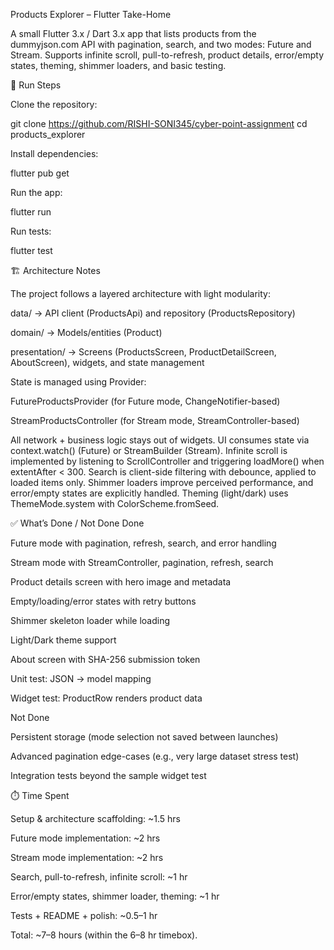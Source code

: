 Products Explorer – Flutter Take-Home

A small Flutter 3.x / Dart 3.x app that lists products from the dummyjson.com API
 with pagination, search, and two modes: Future and Stream.
Supports infinite scroll, pull-to-refresh, product details, error/empty states, theming, shimmer loaders, and basic testing.

🚀 Run Steps

Clone the repository:

git clone https://github.com/RISHI-SONI345/cyber-point-assignment
cd products_explorer


Install dependencies:

flutter pub get


Run the app:

flutter run


Run tests:

flutter test

🏗️ Architecture Notes

The project follows a layered architecture with light modularity:

data/ → API client (ProductsApi) and repository (ProductsRepository)

domain/ → Models/entities (Product)

presentation/ → Screens (ProductsScreen, ProductDetailScreen, AboutScreen), widgets, and state management

State is managed using Provider:

FutureProductsProvider (for Future mode, ChangeNotifier-based)

StreamProductsController (for Stream mode, StreamController-based)

All network + business logic stays out of widgets.
UI consumes state via context.watch() (Future) or StreamBuilder (Stream).
Infinite scroll is implemented by listening to ScrollController and triggering loadMore() when extentAfter < 300.
Search is client-side filtering with debounce, applied to loaded items only.
Shimmer loaders improve perceived performance, and error/empty states are explicitly handled.
Theming (light/dark) uses ThemeMode.system with ColorScheme.fromSeed.

✅ What’s Done / Not Done
Done

Future mode with pagination, refresh, search, and error handling

Stream mode with StreamController, pagination, refresh, search

Product details screen with hero image and metadata

Empty/loading/error states with retry buttons

Shimmer skeleton loader while loading

Light/Dark theme support

About screen with SHA-256 submission token

Unit test: JSON → model mapping

Widget test: ProductRow renders product data

Not Done

Persistent storage (mode selection not saved between launches)

Advanced pagination edge-cases (e.g., very large dataset stress test)

Integration tests beyond the sample widget test

⏱️ Time Spent

Setup & architecture scaffolding: ~1.5 hrs

Future mode implementation: ~2 hrs

Stream mode implementation: ~2 hrs

Search, pull-to-refresh, infinite scroll: ~1 hr

Error/empty states, shimmer loader, theming: ~1 hr

Tests + README + polish: ~0.5–1 hr

Total: ~7–8 hours (within the 6–8 hr timebox).
